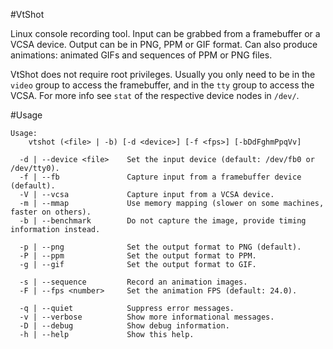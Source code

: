 #VtShot

Linux console recording tool. Input can be grabbed from a framebuffer or a VCSA device. Output can be in PNG, PPM or GIF format. Can also produce animations: animated GIFs and sequences of PPM or PNG files.

VtShot does not require root privileges. Usually you only need to be in the `video` group to access the framebuffer, and in the `tty` group to access the VCSA. For more info see `stat` of the respective device nodes in `/dev/`.

#Usage
```
Usage:
    vtshot (<file> | -b) [-d <device>] [-f <fps>] [-bDdFghmPpqVv]

  -d | --device <file>    Set the input device (default: /dev/fb0 or /dev/tty0).
  -f | --fb               Capture input from a framebuffer device (default).
  -V | --vcsa             Capture input from a VCSA device.
  -m | --mmap             Use memory mapping (slower on some machines, faster on others).
  -b | --benchmark        Do not capture the image, provide timing information instead.

  -p | --png              Set the output format to PNG (default).
  -P | --ppm              Set the output format to PPM.
  -g | --gif              Set the output format to GIF.

  -s | --sequence         Record an animation images.
  -F | --fps <number>     Set the animation FPS (default: 24.0).

  -q | --quiet            Suppress error messages.
  -v | --verbose          Show more informational messages.
  -D | --debug            Show debug information.
  -h | --help             Show this help.

```
